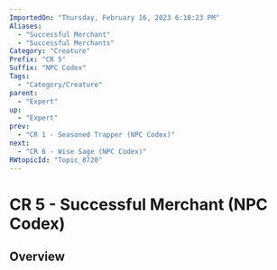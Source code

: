 ```yaml
---
ImportedOn: "Thursday, February 16, 2023 6:10:23 PM"
Aliases:
  - "Successful Merchant"
  - "Successful Merchants"
Category: "Creature"
Prefix: "CR 5"
Suffix: "NPC Codex"
Tags:
  - "Category/Creature"
parent:
  - "Expert"
up:
  - "Expert"
prev:
  - "CR 1 - Seasoned Trapper (NPC Codex)"
next:
  - "CR 6 - Wise Sage (NPC Codex)"
RWtopicId: "Topic_8720"
---
```

# CR 5 - Successful Merchant (NPC Codex)
## Overview
